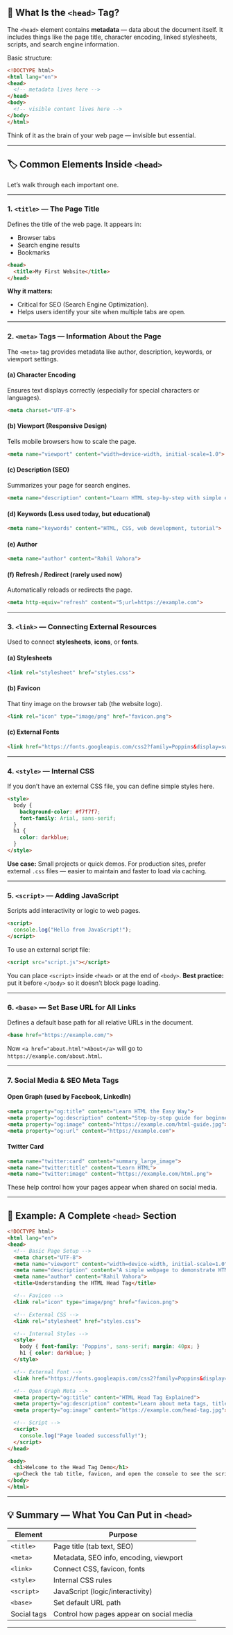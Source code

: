 
## 🧠 What Is the `<head>` Tag?

The `<head>` element contains **metadata** — data about the document itself.
It includes things like the page title, character encoding, linked stylesheets, scripts, and search engine information.

Basic structure:

```html
<!DOCTYPE html>
<html lang="en">
<head>
  <!-- metadata lives here -->
</head>
<body>
  <!-- visible content lives here -->
</body>
</html>
```

Think of it as the brain of your web page — invisible but essential.

---

## 🏷️ Common Elements Inside `<head>`

Let’s walk through each important one.

---

### **1. `<title>` — The Page Title**

Defines the title of the web page. It appears in:

* Browser tabs
* Search engine results
* Bookmarks

```html
<head>
  <title>My First Website</title>
</head>
```

**Why it matters:**

* Critical for SEO (Search Engine Optimization).
* Helps users identify your site when multiple tabs are open.

---

### **2. `<meta>` Tags — Information About the Page**

The `<meta>` tag provides metadata like author, description, keywords, or viewport settings.

#### (a) **Character Encoding**

Ensures text displays correctly (especially for special characters or languages).

```html
<meta charset="UTF-8">
```

#### (b) **Viewport (Responsive Design)**

Tells mobile browsers how to scale the page.

```html
<meta name="viewport" content="width=device-width, initial-scale=1.0">
```

#### (c) **Description (SEO)**

Summarizes your page for search engines.

```html
<meta name="description" content="Learn HTML step-by-step with simple examples for beginners.">
```

#### (d) **Keywords (Less used today, but educational)**

```html
<meta name="keywords" content="HTML, CSS, web development, tutorial">
```

#### (e) **Author**

```html
<meta name="author" content="Rahil Vahora">
```

#### (f) **Refresh / Redirect (rarely used now)**

Automatically reloads or redirects the page.

```html
<meta http-equiv="refresh" content="5;url=https://example.com">
```

---

### **3. `<link>` — Connecting External Resources**

Used to connect **stylesheets**, **icons**, or **fonts**.

#### (a) **Stylesheets**

```html
<link rel="stylesheet" href="styles.css">
```

#### (b) **Favicon**

That tiny image on the browser tab (the website logo).

```html
<link rel="icon" type="image/png" href="favicon.png">
```

#### (c) **External Fonts**

```html
<link href="https://fonts.googleapis.com/css2?family=Poppins&display=swap" rel="stylesheet">
```

---

### **4. `<style>` — Internal CSS**

If you don’t have an external CSS file, you can define simple styles here.

```html
<style>
  body {
    background-color: #f7f7f7;
    font-family: Arial, sans-serif;
  }
  h1 {
    color: darkblue;
  }
</style>
```

**Use case:** Small projects or quick demos.
For production sites, prefer external `.css` files — easier to maintain and faster to load via caching.

---

### **5. `<script>` — Adding JavaScript**

Scripts add interactivity or logic to web pages.

```html
<script>
  console.log("Hello from JavaScript!");
</script>
```

To use an external script file:

```html
<script src="script.js"></script>
```

You can place `<script>` inside `<head>` or at the end of `<body>`.
**Best practice:** put it before `</body>` so it doesn’t block page loading.

---

### **6. `<base>` — Set Base URL for All Links**

Defines a default base path for all relative URLs in the document.

```html
<base href="https://example.com/">
```

Now `<a href="about.html">About</a>` will go to `https://example.com/about.html`.

---

### **7. Social Media & SEO Meta Tags**

#### Open Graph (used by Facebook, LinkedIn)

```html
<meta property="og:title" content="Learn HTML the Easy Way">
<meta property="og:description" content="Step-by-step guide for beginners.">
<meta property="og:image" content="https://example.com/html-guide.jpg">
<meta property="og:url" content="https://example.com">
```

#### Twitter Card

```html
<meta name="twitter:card" content="summary_large_image">
<meta name="twitter:title" content="Learn HTML">
<meta name="twitter:image" content="https://example.com/html.png">
```

These help control how your pages appear when shared on social media.

---

## 🧩 Example: A Complete `<head>` Section

```html
<!DOCTYPE html>
<html lang="en">
<head>
  <!-- Basic Page Setup -->
  <meta charset="UTF-8">
  <meta name="viewport" content="width=device-width, initial-scale=1.0">
  <meta name="description" content="A simple webpage to demonstrate HTML head tags.">
  <meta name="author" content="Rahil Vahora">
  <title>Understanding the HTML Head Tag</title>

  <!-- Favicon -->
  <link rel="icon" type="image/png" href="favicon.png">

  <!-- External CSS -->
  <link rel="stylesheet" href="styles.css">

  <!-- Internal Styles -->
  <style>
    body { font-family: 'Poppins', sans-serif; margin: 40px; }
    h1 { color: darkblue; }
  </style>

  <!-- External Font -->
  <link href="https://fonts.googleapis.com/css2?family=Poppins&display=swap" rel="stylesheet">

  <!-- Open Graph Meta -->
  <meta property="og:title" content="HTML Head Tag Explained">
  <meta property="og:description" content="Learn about meta tags, title, favicon, and more.">
  <meta property="og:image" content="https://example.com/head-tag.jpg">

  <!-- Script -->
  <script>
    console.log("Page loaded successfully!");
  </script>
</head>

<body>
  <h1>Welcome to the Head Tag Demo</h1>
  <p>Check the tab title, favicon, and open the console to see the script output.</p>
</body>
</html>
```

---

## 💡 Summary — What You Can Put in `<head>`

| Element     | Purpose                                  |
| ----------- | ---------------------------------------- |
| `<title>`   | Page title (tab text, SEO)               |
| `<meta>`    | Metadata, SEO info, encoding, viewport   |
| `<link>`    | Connect CSS, favicon, fonts              |
| `<style>`   | Internal CSS rules                       |
| `<script>`  | JavaScript (logic/interactivity)         |
| `<base>`    | Set default URL path                     |
| Social tags | Control how pages appear on social media |

---

